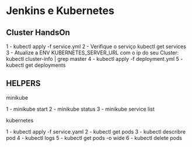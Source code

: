 # Jenkins e Kubernetes

## Cluster HandsOn

1 - kubectl apply -f service.yml
2 - Verifique o serviço kubectl get services
3 - Atualize a ENV KUBERNETES_SERVER_URL com o ip do seu Cluster: kubectl cluster-info | grep master
4 - kubectl apply -f deployment.yml
5 -  kubectl get deployments

## HELPERS

minikube

1 - minikube start
2 - minikube status
3 - minikube service list

kubernetes

1 - kubectl apply -f service.yaml
2 - kubectl get pods
3 - kubectl describre pod
4 - kubectl logs
5 - kubectl get pods -o wide
6 - kubectl delete pods
